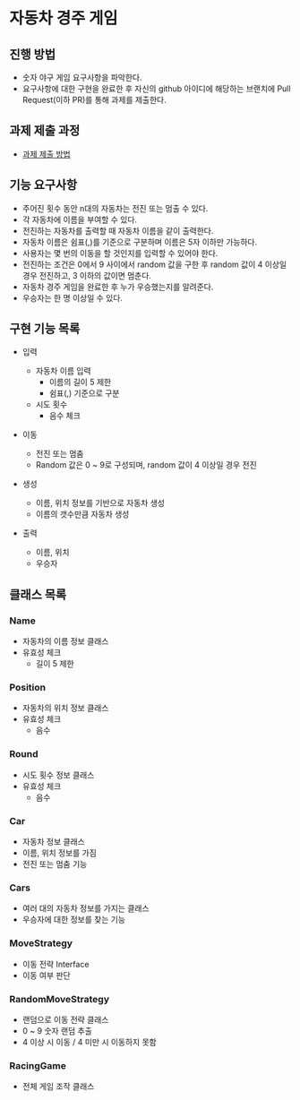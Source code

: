 # 자동차 경주 게임
## 진행 방법
* 숫자 야구 게임 요구사항을 파악한다.
* 요구사항에 대한 구현을 완료한 후 자신의 github 아이디에 해당하는 브랜치에 Pull Request(이하 PR)를 통해 과제를 제출한다.

## 과제 제출 과정
* [과제 제출 방법](https://github.com/next-step/nextstep-docs/tree/master/precourse)


## 기능 요구사항
- 주어진 횟수 동안 n대의 자동차는 전진 또는 멈출 수 있다. 
- 각 자동차에 이름을 부여할 수 있다.
- 전진하는 자동차를 출력할 때 자동차 이름을 같이 출력한다.
- 자동차 이름은 쉼표(,)를 기준으로 구분하며 이름은 5자 이하만 가능하다.
- 사용자는 몇 번의 이동을 할 것인지를 입력할 수 있어야 한다.
- 전진하는 조건은 0에서 9 사이에서 random 값을 구한 후 random 값이 4 이상일 경우 전진하고, 
  3 이하의 값이면 멈춘다.
- 자동차 경주 게임을 완료한 후 누가 우승했는지를 알려준다.
- 우승자는 한 명 이상일 수 있다.


## 구현 기능 목록
- 입력
  - 자동차 이름 입력
    - 이름의 길이 5 제한
    - 쉼표(,) 기준으로 구분
  - 시도 횟수
    - 음수 체크

     
- 이동
    - 전진 또는 멈춤
    - Random 값은 0 ~ 9로 구성되며, random 값이 4 이상일 경우 전진


- 생성
  - 이름, 위치 정보를 기반으로 자동차 생성
  - 이름의 갯수만큼 자동차 생성


- 출력
    - 이름, 위치
    - 우승자


## 클래스 목록
### Name
- 자동차의 이름 정보 클래스
- 유효성 체크
  - 길이 5 제한
    

### Position
- 자동차의 위치 정보 클래스
- 유효성 체크
  - 음수
  

### Round
- 시도 횟수 정보 클래스
- 유효성 체크
  - 음수


### Car
- 자동차 정보 클래스
- 이름, 위치 정보를 가짐
- 전진 또는 멈춤 기능


### Cars
- 여러 대의 자동차 정보를 가지는 클래스
- 우승자에 대한 정보를 찾는 기능


### MoveStrategy
- 이동 전략 Interface
- 이동 여부 판단


### RandomMoveStrategy
- 랜덤으로 이동 전략 클래스
- 0 ~ 9 숫자 랜덤 추출 
- 4 이상 시 이동 / 4 미만 시 이동하지 못함


### RacingGame
- 전체 게임 조작 클래스
